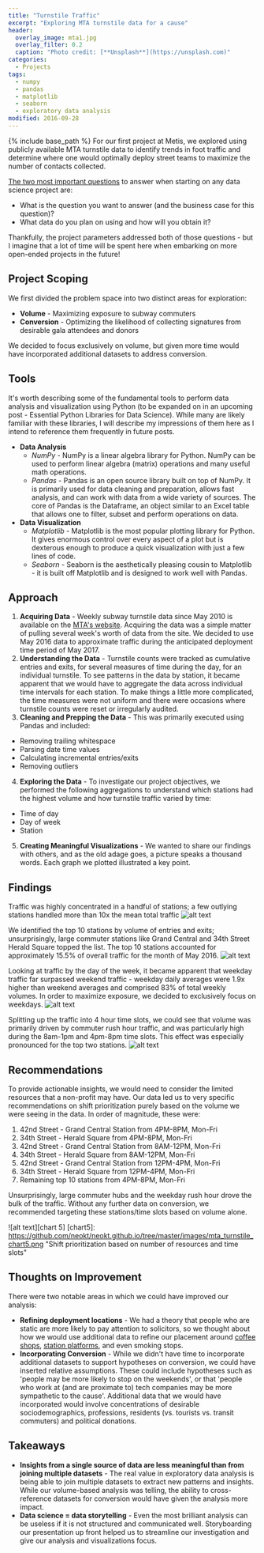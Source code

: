```yaml
---
title: "Turnstile Traffic"
excerpt: "Exploring MTA turnstile data for a cause"
header:
  overlay_image: mta1.jpg
  overlay_filter: 0.2
  caption: "Photo credit: [**Unsplash**](https://unsplash.com)"
categories:
  - Projects
tags:
  - numpy
  - pandas
  - matplotlib
  - seaborn
  - exploratory data analysis
modified: 2016-09-28
---
```


{% include base_path %}
For our first project at Metis, we explored using publicly available MTA turnstile data to identify trends in foot traffic and determine where one would optimally deploy street teams to maximize the number of contacts collected.

[The two most important questions](http://www.datascienceweekly.org/articles/data-science-project-checklist-to-use-before-you-start-a-project-to-convey-you-can-actually-get-work-done) to answer when starting on any data science project are:

- What is the question you want to answer (and the business case for this question)?
- What data do you plan on using and how will you obtain it?

Thankfully, the project parameters addressed both of those questions - but I imagine that a lot of time will be spent here when embarking on more open-ended projects in the future!

## Project Scoping
We first divided the problem space into two distinct areas for exploration:

- **Volume** - Maximizing exposure to subway commuters
- **Conversion** - Optimizing the likelihood of collecting signatures from desirable gala attendees and donors

We decided to focus exclusively on volume, but given more time would have incorporated additional datasets to address conversion.

## Tools
It's worth describing some of the fundamental tools to perform data analysis and visualization using Python (to be expanded on in an upcoming post - Essential Python Libraries for Data Science). While many are likely familiar with these libraries, I will describe my impressions of them here as I intend to reference them frequently in future posts.

- **Data Analysis**
  - *NumPy* - NumPy is a linear algebra library for Python. NumPy can be used to perform linear algebra (matrix) operations and many useful math operations.
  - *Pandas* - Pandas is an open source library built on top of NumPy. It is primarily used for data cleaning and preparation, allows fast analysis, and can work with data from a wide variety of sources. The core of Pandas is the Dataframe, an object similar to an Excel table that allows one to filter, subset and perform operations on data.
- **Data Visualization**
  - *Matplotlib* - Matplotlib is the most popular plotting library for Python. It gives enormous control over every aspect of a plot but is dexterous enough to produce a quick visualization with just a few lines of code.
  - *Seaborn* - Seaborn is the aesthetically pleasing cousin to Matplotlib - it is built off Matplotlib and is designed to work well with Pandas.

## Approach

1. **Acquiring Data** - Weekly subway turnstile data since May 2010 is available on the [MTA's website](http://web.mta.info/developers/turnstile.html). Acquiring the data was a simple matter of pulling several week's worth of data from the site. We decided to use May 2016 data to approximate traffic during the anticipated deployment time period of May 2017.
2. **Understanding the Data** - Turnstile counts were tracked as cumulative entries and exits, for several measures of time during the day, for an individual turnstile. To see patterns in the data by station, it became apparent that we would have to aggregate the data across individual time intervals for each station. To make things a little more complicated, the time measures were not uniform and there were occasions where turnstile counts were reset or irregularly audited.
3. **Cleaning and Prepping the Data** - This was primarily executed using Pandas and included:
  - Removing trailing whitespace
  - Parsing date time values
  - Calculating incremental entries/exits
  - Removing outliers
4. **Exploring the Data** - To investigate our project objectives, we performed the following aggregations to understand which stations had the highest volume and how turnstile traffic varied by time:
  - Time of day
  - Day of week
  - Station
5. **Creating Meaningful Visualizations** - We wanted to share our findings with others, and as the old adage goes, a picture speaks a thousand words. Each graph we plotted illustrated a key point.

## Findings
Traffic was highly concentrated in a handful of stations; a few outlying stations handled more than 10x the mean total traffic
![alt text][chart1]

We identified the top 10 stations by volume of entries and exits; unsurprisingly, large commuter stations like Grand Central and 34th Street Herald Square topped the list. The top 10 stations accounted for approximately 15.5% of overall traffic for the month of May 2016.
![alt text][chart2]

Looking at traffic by the day of the week, it became apparent that weekday traffic far surpassed weekend traffic - weekday daily averages were 1.9x higher than weekend averages and comprised 83% of total weekly volumes. In order to maximize exposure, we decided to exclusively focus on weekdays.
![alt text][chart3]

Splitting up the traffic into 4 hour time slots, we could see that volume was primarily driven by commuter rush hour traffic, and was particularly high during the 8am-1pm and 4pm-8pm time slots. This effect was especially pronounced for the top two stations.
![alt text][chart4]

[chart1]: https://github.com/neokt/neokt.github.io/tree/master/images/mta_turnstile_chart1.png "Traffic was highly concentrated in a handful of stations"
[chart2]: https://github.com/neokt/neokt.github.io/tree/master/images/mta_turnstile_chart2.png "The top 10 stations accounted for approximately 15.5% of overall traffic"
[chart3]: https://github.com/neokt/neokt.github.io/tree/master/images/mta_turnstile_chart3.png "Weekday daily averages were 1.9x higher than weekend averages and comprised 83% of total weekly volumes."
[chart4]: https://github.com/neokt/neokt.github.io/tree/master/images/mta_turnstile_chart4.png "Volume was primarily driven by commuter rush hour traffic, and was particularly high during the 8am-1pm and 4pm-8pm time slots"

## Recommendations
To provide actionable insights, we would need to consider the limited resources that a non-profit may have. Our data led us to very specific recommendations on shift prioritization purely based on the volume we were seeing in the data. In order of magnitude, these were:

1. 42nd Street - Grand Central Station from 4PM-8PM, Mon-Fri
2. 34th Street - Herald Square from 4PM-8PM, Mon-Fri
3. 42nd Street - Grand Central Station from 8AM-12PM, Mon-Fri
4. 34th Street - Herald Square from 8AM-12PM, Mon-Fri
5. 42nd Street - Grand Central Station from 12PM-4PM, Mon-Fri
6. 34th Street - Herald Square from 12PM-4PM, Mon-Fri
7. Remaining top 10 stations from 4PM-8PM, Mon-Fri

Unsurprisingly, large commuter hubs and the weekday rush hour drove the bulk of the traffic. Without any further data on conversion, we recommended targeting these stations/time slots based on volume alone.

![alt text][chart 5]
[chart5]: https://github.com/neokt/neokt.github.io/tree/master/images/mta_turnstile_chart5.png "Shift prioritization based on number of resources and time slots"

## Thoughts on Improvement
There were two notable areas in which we could have improved our analysis:

- **Refining deployment locations** - We had a theory that people who are static are more likely to pay attention to solicitors, so we thought about how we would use additional data to refine our placement around [coffee shops](https://data.ny.gov/Economic-Development/Retail-Food-Stores-Map/p2dn-xhaw), [station platforms](https://osc.state.ny.us/audits/allaudits/093016/14s23.pdf), and even smoking stops.
- **Incorporating Conversion** - While we didn't have time to incorporate additional datasets to support hypotheses on conversion, we could have inserted relative assumptions. These could include hypotheses such as 'people may be more likely to stop on the weekends', or that 'people who work at (and are proximate to) tech companies may be more sympathetic to the cause'. Additional data that we would have incorporated would involve concentrations of desirable sociodemographics, professions, residents (vs. tourists vs. transit commuters) and political donations.

## Takeaways
- **Insights from a single source of data are less meaningful than from joining multiple datasets** - The real value in exploratory data analysis is being able to join multiple datasets to extract new patterns and insights. While our volume-based analysis was telling, the ability to cross-reference datasets for conversion would have given the analysis more impact.
- **Data science = data storytelling** - Even the most brilliant analysis can be useless if it is not structured and communicated well. Storyboarding our presentation up front helped us to streamline our investigation and give our analysis and visualizations focus.